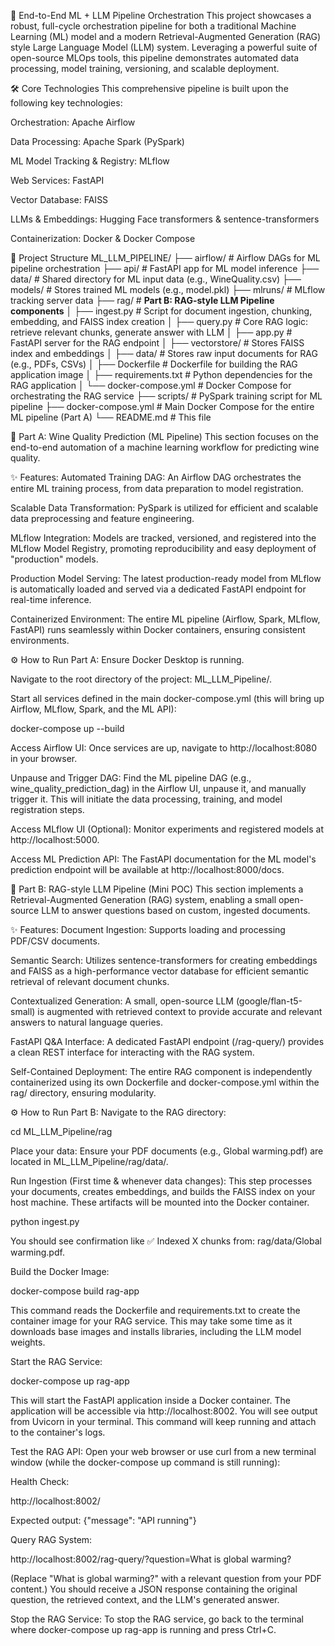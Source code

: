 🚀 End-to-End ML + LLM Pipeline Orchestration
This project showcases a robust, full-cycle orchestration pipeline for both a traditional Machine Learning (ML) model and a modern Retrieval-Augmented Generation (RAG) style Large Language Model (LLM) system. Leveraging a powerful suite of open-source MLOps tools, this pipeline demonstrates automated data processing, model training, versioning, and scalable deployment.

🛠️ Core Technologies
This comprehensive pipeline is built upon the following key technologies:

Orchestration: Apache Airflow

Data Processing: Apache Spark (PySpark)

ML Model Tracking & Registry: MLflow

Web Services: FastAPI

Vector Database: FAISS

LLMs & Embeddings: Hugging Face transformers & sentence-transformers

Containerization: Docker & Docker Compose

📂 Project Structure
ML_LLM_PIPELINE/
├── airflow/             # Airflow DAGs for ML pipeline orchestration
├── api/                 # FastAPI app for ML model inference
├── data/                # Shared directory for ML input data (e.g., WineQuality.csv)
├── models/              # Stores trained ML models (e.g., model.pkl)
├── mlruns/              # MLflow tracking server data
├── rag/                 # **Part B: RAG-style LLM Pipeline components**
│   ├── ingest.py        # Script for document ingestion, chunking, embedding, and FAISS index creation
│   ├── query.py         # Core RAG logic: retrieve relevant chunks, generate answer with LLM
│   ├── app.py           # FastAPI server for the RAG endpoint
│   ├── vectorstore/     # Stores FAISS index and embeddings
│   ├── data/            # Stores raw input documents for RAG (e.g., PDFs, CSVs)
│   ├── Dockerfile       # Dockerfile for building the RAG application image
│   ├── requirements.txt # Python dependencies for the RAG application
│   └── docker-compose.yml # Docker Compose for orchestrating the RAG service
├── scripts/             # PySpark training script for ML pipeline
├── docker-compose.yml   # Main Docker Compose for the entire ML pipeline (Part A)
└── README.md            # This file

🍷 Part A: Wine Quality Prediction (ML Pipeline)
This section focuses on the end-to-end automation of a machine learning workflow for predicting wine quality.

✨ Features:
Automated Training DAG: An Airflow DAG orchestrates the entire ML training process, from data preparation to model registration.

Scalable Data Transformation: PySpark is utilized for efficient and scalable data preprocessing and feature engineering.

MLflow Integration: Models are tracked, versioned, and registered into the MLflow Model Registry, promoting reproducibility and easy deployment of "production" models.

Production Model Serving: The latest production-ready model from MLflow is automatically loaded and served via a dedicated FastAPI endpoint for real-time inference.

Containerized Environment: The entire ML pipeline (Airflow, Spark, MLflow, FastAPI) runs seamlessly within Docker containers, ensuring consistent environments.

⚙️ How to Run Part A:
Ensure Docker Desktop is running.

Navigate to the root directory of the project: ML_LLM_Pipeline/.

Start all services defined in the main docker-compose.yml (this will bring up Airflow, MLflow, Spark, and the ML API):

docker-compose up --build

Access Airflow UI: Once services are up, navigate to http://localhost:8080 in your browser.

Unpause and Trigger DAG: Find the ML pipeline DAG (e.g., wine_quality_prediction_dag) in the Airflow UI, unpause it, and manually trigger it. This will initiate the data processing, training, and model registration steps.

Access MLflow UI (Optional): Monitor experiments and registered models at http://localhost:5000.

Access ML Prediction API: The FastAPI documentation for the ML model's prediction endpoint will be available at http://localhost:8000/docs.

🧠 Part B: RAG-style LLM Pipeline (Mini POC)
This section implements a Retrieval-Augmented Generation (RAG) system, enabling a small open-source LLM to answer questions based on custom, ingested documents.

✨ Features:
Document Ingestion: Supports loading and processing PDF/CSV documents.

Semantic Search: Utilizes sentence-transformers for creating embeddings and FAISS as a high-performance vector database for efficient semantic retrieval of relevant document chunks.

Contextualized Generation: A small, open-source LLM (google/flan-t5-small) is augmented with retrieved context to provide accurate and relevant answers to natural language queries.

FastAPI Q&A Interface: A dedicated FastAPI endpoint (/rag-query/) provides a clean REST interface for interacting with the RAG system.

Self-Contained Deployment: The entire RAG component is independently containerized using its own Dockerfile and docker-compose.yml within the rag/ directory, ensuring modularity.

⚙️ How to Run Part B:
Navigate to the RAG directory:

cd ML_LLM_Pipeline/rag

Place your data:
Ensure your PDF documents (e.g., Global warming.pdf) are located in ML_LLM_Pipeline/rag/data/.

Run Ingestion (First time & whenever data changes):
This step processes your documents, creates embeddings, and builds the FAISS index on your host machine. These artifacts will be mounted into the Docker container.

python ingest.py

You should see confirmation like ✅ Indexed X chunks from: rag/data/Global warming.pdf.

Build the Docker Image:

docker-compose build rag-app

This command reads the Dockerfile and requirements.txt to create the container image for your RAG service. This may take some time as it downloads base images and installs libraries, including the LLM model weights.

Start the RAG Service:

docker-compose up rag-app

This will start the FastAPI application inside a Docker container. The application will be accessible via http://localhost:8002. You will see output from Uvicorn in your terminal. This command will keep running and attach to the container's logs.

Test the RAG API:
Open your web browser or use curl from a new terminal window (while the docker-compose up command is still running):

Health Check:

http://localhost:8002/

Expected output: {"message": "API running"}

Query RAG System:

http://localhost:8002/rag-query/?question=What is global warming?

(Replace "What is global warming?" with a relevant question from your PDF content.)
You should receive a JSON response containing the original question, the retrieved context, and the LLM's generated answer.

Stop the RAG Service:
To stop the RAG service, go back to the terminal where docker-compose up rag-app is running and press Ctrl+C.


